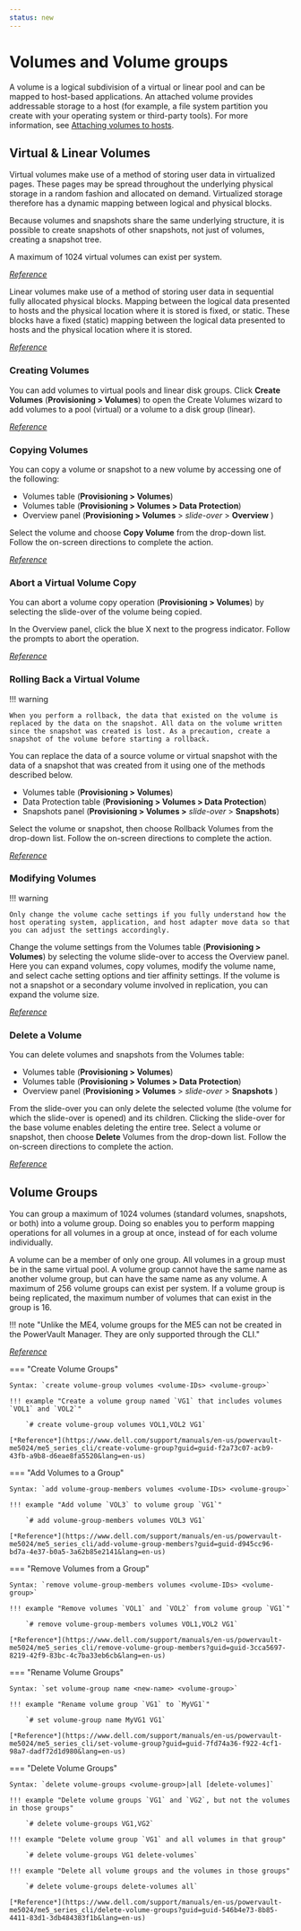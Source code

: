 ```yaml
---
status: new
---
```


# Volumes and Volume groups

A volume is a logical subdivision of a virtual or linear pool and can be mapped to host-based applications. An attached volume provides addressable storage to a host (for example, a file system partition you create with your operating system or third-party tools). For more information, see [Attaching volumes to hosts](https://www.dell.com/support/manuals/en-us/powervault-me5084/me5_series_ag/attaching-volumes-to-hosts?guid=guid-337fb819-979a-485c-afcd-3105aa78e3bd&lang=en-us).

## Virtual & Linear Volumes

Virtual volumes make use of a method of storing user data in virtualized pages. These pages may be spread throughout the underlying physical storage in a random fashion and allocated on demand. Virtualized storage therefore has a dynamic mapping between logical and physical blocks.

Because volumes and snapshots share the same underlying structure, it is possible to create snapshots of other snapshots, not just of volumes, creating a snapshot tree.

A maximum of 1024 virtual volumes can exist per system.

[*Reference*](https://www.dell.com/support/manuals/en-us/powervault-me5084/me5_series_ag/virtual-volumes?guid=guid-f29fe66b-1d08-414e-97c9-27d8bfb6924f&lang=en-us)

Linear volumes make use of a method of storing user data in sequential fully allocated physical blocks. Mapping between the logical data presented to hosts and the physical location where it is stored is fixed, or static. These blocks have a fixed (static) mapping between the logical data presented to hosts and the physical location where it is stored.

[*Reference*](https://www.dell.com/support/manuals/en-us/powervault-me5084/me5_series_ag/linear-volumes?guid=guid-100e0262-bf79-4819-b470-a7760717fd49&lang=en-us)

### Creating Volumes

You can add volumes to virtual pools and linear disk groups. Click **Create Volumes** (**Provisioning > Volumes**) to open the Create Volumes wizard to add volumes to a pool (virtual) or a volume to a disk group (linear).

[*Reference*](https://www.dell.com/support/manuals/en-us/powervault-me5084/me5_series_ag/creating-volumes?guid=guid-f111dd41-655c-47d7-bc46-e481a3abdc7f&lang=en-us)

### Copying Volumes

You can copy a volume or snapshot to a new volume by accessing one of the following:

- Volumes table (**Provisioning > Volumes**)
- Volumes table (**Provisioning > Volumes > Data Protection**)
- Overview panel (**Provisioning > Volumes** > *slide-over* > **Overview** )

Select the volume and choose **Copy Volume** from the drop-down list. Follow the on-screen directions to complete the action.

[*Reference*](https://www.dell.com/support/manuals/en-us/powervault-me5084/me5_series_ag/copying-volumes-or-snapshots?guid=guid-a3ebc461-2187-4657-bbca-8e30c7076d2e&lang=en-us)

### Abort a Virtual Volume Copy

You can abort a volume copy operation (**Provisioning > Volumes**) by selecting the slide-over of the volume being copied.

In the Overview panel, click the blue X next to the progress indicator. Follow the prompts to abort the operation.

[*Reference*](https://www.dell.com/support/manuals/en-us/powervault-me5084/me5_series_ag/aborting-a-volume-copy?guid=guid-7a3e4a4d-0792-40ae-9d85-63263f69011d&lang=en-us)

### Rolling Back a Virtual Volume

!!! warning

    When you perform a rollback, the data that existed on the volume is replaced by the data on the snapshot. All data on the volume written since the snapshot was created is lost. As a precaution, create a snapshot of the volume before starting a rollback.

You can replace the data of a source volume or virtual snapshot with the data of a snapshot that was created from it using one of the methods described below.

- Volumes table (**Provisioning > Volumes**)
- Data Protection table (**Provisioning > Volumes > Data Protection**)
- Snapshots panel (**Provisioning > Volumes >** *slide-over* > **Snapshots**)

Select the volume or snapshot, then choose Rollback Volumes from the drop-down list. Follow the on-screen directions to complete the action.

[*Reference*](https://www.dell.com/support/manuals/en-us/powervault-me5084/me5_series_ag/rolling-back-virtual-volumes?guid=guid-ed7d8572-bf86-40df-ad13-60cfeba5935a&lang=en-us)

### Modifying Volumes

!!! warning

    Only change the volume cache settings if you fully understand how the host operating system, application, and host adapter move data so that you can adjust the settings accordingly.

Change the volume settings from the Volumes table (**Provisioning > Volumes**) by selecting the volume slide-over to access the Overview panel. Here you can expand volumes, copy volumes, modify the volume name, and select cache setting options and tier affinity settings. If the volume is not a snapshot or a secondary volume involved in replication, you can expand the volume size.

[*Reference*](https://www.dell.com/support/manuals/en-us/powervault-me5084/me5_series_ag/modifying-volumes?guid=guid-1ba959db-663a-4dd0-8df9-85f9dab2e26d&lang=en-us)

### Delete a Volume

You can delete volumes and snapshots from the Volumes table:

- Volumes table (**Provisioning > Volumes**)
- Volumes table (**Provisioning > Volumes > Data Protection**)
- Overview panel (**Provisioning > Volumes** > *slide-over* > **Snapshots** )

From the slide-over you can only delete the selected volume (the volume for which the slide-over is opened) and its children. Clicking the slide-over for the base volume enables deleting the entire tree. Select a volume or snapshot, then choose **Delete** Volumes from the drop-down list. Follow the on-screen directions to complete the action.

[*Reference*](https://www.dell.com/support/manuals/en-us/powervault-me5084/me5_series_ag/deleting-volumes-and-snapshots?guid=guid-a0c7cec6-865e-4c92-af86-bc70feff43c3&lang=en-us)

## Volume Groups

You can group a maximum of 1024 volumes (standard volumes, snapshots, or both) into a volume group. Doing so enables you to perform mapping operations for all volumes in a group at once, instead of for each volume individually.

A volume can be a member of only one group. All volumes in a group must be in the same virtual pool. A volume group cannot have the same name as another volume group, but can have the same name as any volume. A maximum of 256 volume groups can exist per system. If a volume group is being replicated, the maximum number of volumes that can exist in the group is 16.

!!! note "Unlike the ME4, volume groups for the ME5 can not be created in the PowerVault Manager. They are only supported through the CLI."

[*Reference*](https://www.dell.com/support/manuals/en-us/powervault-me5084/me5_series_ag/volume-groups?guid=guid-0f601606-1ed8-4719-910f-7adcf8d8e011&lang=en-us)

=== "Create Volume Groups"

    Syntax: `create volume-group volumes <volume-IDs> <volume-group>`
    
    !!! example "Create a volume group named `VG1` that includes volumes `VOL1` and `VOL2`"

        `# create volume-group volumes VOL1,VOL2 VG1`

    [*Reference*](https://www.dell.com/support/manuals/en-us/powervault-me5024/me5_series_cli/create-volume-group?guid=guid-f2a73c07-acb9-43fb-a9b8-d6eae8fa5520&lang=en-us)

=== "Add Volumes to a Group"

    Syntax: `add volume-group-members volumes <volume-IDs> <volume-group>`

    !!! example "Add volume `VOL3` to volume group `VG1`"

        `# add volume-group-members volumes VOL3 VG1`

    [*Reference*](https://www.dell.com/support/manuals/en-us/powervault-me5024/me5_series_cli/add-volume-group-members?guid=guid-d945cc96-bd7a-4e37-b0a5-3a62b85e2141&lang=en-us)

=== "Remove Volumes from a Group"

    Syntax: `remove volume-group-members volumes <volume-IDs> <volume-group>`

    !!! example "Remove volumes `VOL1` and `VOL2` from volume group `VG1`"

        `# remove volume-group-members volumes VOL1,VOL2 VG1`

    [*Reference*](https://www.dell.com/support/manuals/en-us/powervault-me5024/me5_series_cli/remove-volume-group-members?guid=guid-3cca5697-8219-42f9-83bc-4c7ba33eb6cb&lang=en-us)

=== "Rename Volume Groups"

    Syntax: `set volume-group name <new-name> <volume-group>`

    !!! example "Rename volume group `VG1` to `MyVG1`"

        `# set volume-group name MyVG1 VG1`

    [*Reference*](https://www.dell.com/support/manuals/en-us/powervault-me5024/me5_series_cli/set-volume-group?guid=guid-7fd74a36-f922-4cf1-98a7-dadf72d1d980&lang=en-us)

=== "Delete Volume Groups"

    Syntax: `delete volume-groups <volume-group>|all [delete-volumes]`

    !!! example "Delete volume groups `VG1` and `VG2`, but not the volumes in those groups"

        `# delete volume-groups VG1,VG2`

    !!! example "Delete volume group `VG1` and all volumes in that group"

        `# delete volume-groups VG1 delete-volumes`

    !!! example "Delete all volume groups and the volumes in those groups"

        `# delete volume-groups delete-volumes all`

    [*Reference*](https://www.dell.com/support/manuals/en-us/powervault-me5024/me5_series_cli/delete-volume-groups?guid=guid-546b4e73-8b85-4411-83d1-3db484383f1b&lang=en-us)
